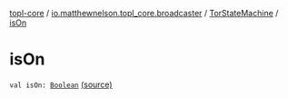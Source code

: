 [topl-core](../../index.md) / [io.matthewnelson.topl_core.broadcaster](../index.md) / [TorStateMachine](index.md) / [isOn](./is-on.md)

# isOn

`val isOn: `[`Boolean`](https://kotlinlang.org/api/latest/jvm/stdlib/kotlin/-boolean/index.html) [(source)](https://github.com/05nelsonm/TorOnionProxyLibrary-Android/blob/master/topl-core/src/main/java/io/matthewnelson/topl_core/broadcaster/TorStateMachine.kt#L110)